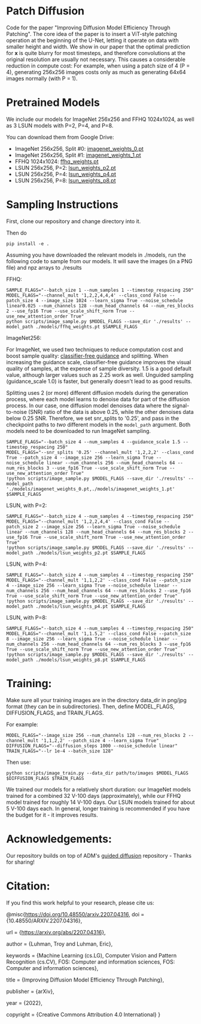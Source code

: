 # Patch Diffusion

Code for the paper "Improving Diffusion Model Efficiency Through Patching". The core idea of the paper is to insert a ViT-style patching operation at the beginning of the U-Net, letting it operate on data with smaller height and width. We show in our paper that the optimal prediction for **x** is quite blurry for most timesteps, and therefore convolutions at the original resolution are usually not necessary. This causes a considerable reduction in compute cost: For example, when using a patch size of 4 (P = 4), generating 256x256 images costs only as much as generating 64x64 images normally (with P = 1). 

# Pretrained Models

We include our models for ImageNet 256x256 and FFHQ 1024x1024, as well as 3 LSUN models with P=2, P=4, and P=8. 

You can download them from Google Drive:

 * ImageNet 256x256, Split #0: [imagenet_weights_0.pt](https://drive.google.com/file/d/1--FE31CNDsCqa_ihGaJIwVSoELdwIAfC/view?usp=sharing)
 * ImageNet 256x256, Split #1: [imagenet_weights_1.pt](https://drive.google.com/file/d/1-9kmLKUR1fDVckHY0i_83xzV3QHzuDDC/view?usp=sharing)
 * FFHQ 1024x1024: [ffhq_weights.pt](https://drive.google.com/file/d/1-4Len8DL1ZzBv---oNurw5UQQrS0tVuQ/view?usp=sharing)
 * LSUN 256x256, P=2: [lsun_weights_p2.pt](https://drive.google.com/file/d/1pjQzsyiNWSlyp2HcxSUBf9Hh0EQXr2ES/view?usp=sharing)
 * LSUN 256x256, P=4: [lsun_weights_p4.pt](https://drive.google.com/file/d/1-4-e9M2xzmGd2tCTDwcZd6B0m36AqKvz/view?usp=sharing)
 * LSUN 256x256, P=8: [lsun_weights_p8.pt](https://drive.google.com/file/d/1-7wvb5coEdoKEmtixBPg_kZbcNXpnApN/view?usp=sharing)

# Sampling Instructions

First, clone our repository and change directory into it. 

Then do 

```
pip install -e .
```

Assuming you have downloaded the relevant models in ./models, run the following code to sample from our models. It will save the images (in a PNG file) and npz arrays to ./results

FFHQ:
```
SAMPLE_FLAGS="--batch_size 1 --num_samples 1 --timestep_respacing 250"
MODEL_FLAGS="--channel_mult '1,2,2,4,4,4' --class_cond False --patch_size 4 --image_size 1024 --learn_sigma True --noise_schedule linear0.025 --num_channels 128 --num_head_channels 64 --num_res_blocks 2 --use_fp16 True --use_scale_shift_norm True --use_new_attention_order True"
python scripts/image_sample.py $MODEL_FLAGS --save_dir './results' --model_path ./models/ffhq_weights.pt $SAMPLE_FLAGS 
```

ImageNet256:

For ImageNet, we used two techniques to reduce computation cost and boost sample quality: [classifier-free guidance](https://openreview.net/forum?id=qw8AKxfYbI) and splitting. When increasing the guidance scale, classifier-free guidance improves the visual quality of samples, at the expense of sample diversity. 1.5 is a good default value, although larger values such as 2.25 work as well. Unguided sampling (guidance_scale 1.0) is faster, but generally doesn't lead to as good results.

Splitting uses 2 (or more) different diffusion models during the generation process, where each model learns to denoise data for part of the diffusion process. In our case, one diffusion model denoises data where the signal-to-noise (SNR) ratio of the data is above 0.25, while the other denoises data below 0.25 SNR. Therefore, we set snr_splits to '0.25', and pass in the checkpoint paths to *two* different models in the ```model_path``` argument. Both models need to be downloaded to run ImageNet sampling.

```
SAMPLE_FLAGS="--batch_size 4 --num_samples 4 --guidance_scale 1.5 --timestep_respacing 250"
MODEL_FLAGS="--snr_splits '0.25' --channel_mult '1,2,2,2' --class_cond True --patch_size 4 --image_size 256 --learn_sigma True --noise_schedule linear --num_channels 256 --num_head_channels 64 --num_res_blocks 3 --use_fp16 True --use_scale_shift_norm True --use_new_attention_order True"
!python scripts/image_sample.py $MODEL_FLAGS --save_dir './results' --model_path './models/imagenet_weights_0.pt,./models/imagenet_weights_1.pt' $SAMPLE_FLAGS 
```

LSUN, with P=2:
```
SAMPLE_FLAGS="--batch_size 4 --num_samples 4 --timestep_respacing 250"
MODEL_FLAGS="--channel_mult '1,2,2,4,4' --class_cond False --patch_size 2 --image_size 256 --learn_sigma True --noise_schedule linear --num_channels 128 --num_head_channels 64 --num_res_blocks 2 --use_fp16 True --use_scale_shift_norm True --use_new_attention_order True"
!python scripts/image_sample.py $MODEL_FLAGS --save_dir './results' --model_path ./models/lsun_weights_p2.pt $SAMPLE_FLAGS 
```

LSUN, with P=4:
```
SAMPLE_FLAGS="--batch_size 4 --num_samples 4 --timestep_respacing 250"
MODEL_FLAGS="--channel_mult '1,1,2,2' --class_cond False --patch_size 4 --image_size 256 --learn_sigma True --noise_schedule linear --num_channels 256 --num_head_channels 64 --num_res_blocks 2 --use_fp16 True --use_scale_shift_norm True --use_new_attention_order True"
!python scripts/image_sample.py $MODEL_FLAGS --save_dir './results' --model_path ./models/lsun_weights_p4.pt $SAMPLE_FLAGS 
```

LSUN, with P=8:
```
SAMPLE_FLAGS="--batch_size 4 --num_samples 4 --timestep_respacing 250"
MODEL_FLAGS="--channel_mult '1,1.5,2' --class_cond False --patch_size 8 --image_size 256 --learn_sigma True --noise_schedule linear --num_channels 256 --num_head_channels 64 --num_res_blocks 3 --use_fp16 True --use_scale_shift_norm True --use_new_attention_order True"
!python scripts/image_sample.py $MODEL_FLAGS --save_dir './results' --model_path ./models/lsun_weights_p8.pt $SAMPLE_FLAGS 
```

# Training:
Make sure all your training images are in the directory data_dir in png/jpg format (they can be in subdirectories). Then, define MODEL_FLAGS, DIFFUSION_FLAGS, and TRAIN_FLAGS. 

For example: 
```
MODEL_FLAGS="--image_size 256 --num_channels 128 --num_res_blocks 2 --channel_mult '1,1,2,2' --patch_size 4 --learn_sigma True"
DIFFUSION_FLAGS="--diffusion_steps 1000 --noise_schedule linear"
TRAIN_FLAGS="--lr 1e-4 --batch_size 128"
```

Then use:
```
python scripts/image_train.py --data_dir path/to/images $MODEL_FLAGS $DIFFUSION_FLAGS $TRAIN_FLAGS
```


We trained our models for a relatively short duration: our ImageNet models trained for a combined 32 V-100 days (approximately), while our FFHQ model trained for roughly 14 V-100 days. Our LSUN models trained for about 5 V-100 days each. In general, longer training is recommended if you have the budget for it - it improves results.

# Acknowledgements:

Our repository builds on top of ADM's [guided diffusion](https://github.com/openai/guided-diffusion) repository - Thanks for sharing!

# Citation:

If you find this work helpful to your research, please cite us:

@misc{https://doi.org/10.48550/arxiv.2207.04316,
  doi = {10.48550/ARXIV.2207.04316},
  
  url = {https://arxiv.org/abs/2207.04316},
  
  author = {Luhman, Troy and Luhman, Eric},
  
  keywords = {Machine Learning (cs.LG), Computer Vision and Pattern Recognition (cs.CV), FOS: Computer and information sciences, FOS: Computer and information sciences},
  
  title = {Improving Diffusion Model Efficiency Through Patching},
  
  publisher = {arXiv},
  
  year = {2022},
  
  copyright = {Creative Commons Attribution 4.0 International}
}
